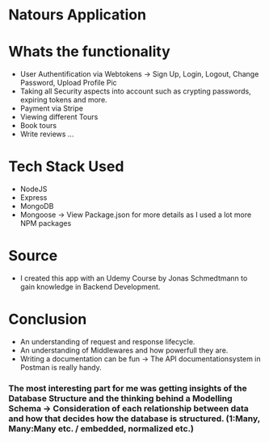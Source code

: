 # Natours Application

# Whats the functionality

- User Authentification via Webtokens
  -> Sign Up, Login, Logout, Change Password, Upload Profile Pic
- Taking all Security aspects into account such as crypting passwords, expiring tokens and more.
- Payment via Stripe
- Viewing different Tours
- Book tours
- Write reviews
  ...

# Tech Stack Used

- NodeJS
- Express
- MongoDB
- Mongoose
  -> View Package.json for more details as I used a lot more NPM packages

# Source

- I created this app with an Udemy Course by Jonas Schmedtmann to gain knowledge in Backend Development.

# Conclusion

- An understanding of request and response lifecycle.
- An understanding of Middlewares and how powerfull they are.
- Writing a documentation can be fun -> The API documentationsystem in Postman is really handy.

### The most interesting part for me was getting insights of the Database Structure and the thinking behind a Modelling Schema -> Consideration of each relationship between data and how that decides how the database is structured. (1:Many, Many:Many etc. / embedded, normalized etc.)
